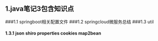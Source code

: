 ## 1.java笔记3包含知识点
###1.1 springboot相关配置文件
###1.2 springcloud微服务总结
###1.3 util
#### 1.3.1 json shiro properties cookies map2bean

